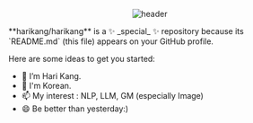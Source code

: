 <div align="center">
  
![header](https://capsule-render.vercel.app/api?type=cylinder&color=FFD6A5&height=150&section=header&text=Be%20strong%20hariver&fontColor=000000&fontSize=70&animation=fadeIn&fontAlignY=55)
</div>
**harikang/harikang** is a ✨ _special_ ✨ repository because its `README.md` (this file) appears on your GitHub profile.

Here are some ideas to get you started:

- 🌱 I’m Hari Kang. 
- 💬 I'm Korean.
- 📫 My interest : NLP, LLM, GM (especially Image)
- 😄 Be better than yesterday:)

